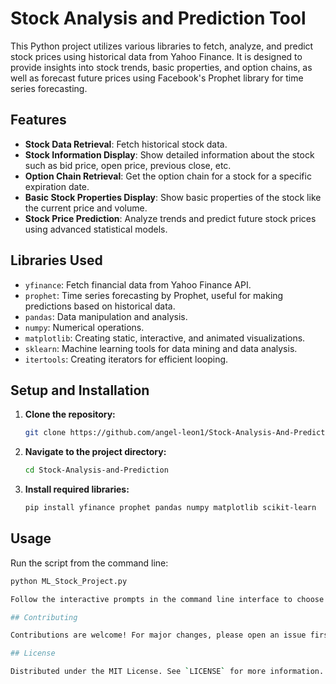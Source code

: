 # Stock Analysis and Prediction Tool

This Python project utilizes various libraries to fetch, analyze, and predict stock prices using historical data from Yahoo Finance. It is designed to provide insights into stock trends, basic properties, and option chains, as well as forecast future prices using Facebook's Prophet library for time series forecasting.

## Features

- **Stock Data Retrieval**: Fetch historical stock data.
- **Stock Information Display**: Show detailed information about the stock such as bid price, open price, previous close, etc.
- **Option Chain Retrieval**: Get the option chain for a stock for a specific expiration date.
- **Basic Stock Properties Display**: Show basic properties of the stock like the current price and volume.
- **Stock Price Prediction**: Analyze trends and predict future stock prices using advanced statistical models.

## Libraries Used

- `yfinance`: Fetch financial data from Yahoo Finance API.
- `prophet`: Time series forecasting by Prophet, useful for making predictions based on historical data.
- `pandas`: Data manipulation and analysis.
- `numpy`: Numerical operations.
- `matplotlib`: Creating static, interactive, and animated visualizations.
- `sklearn`: Machine learning tools for data mining and data analysis.
- `itertools`: Creating iterators for efficient looping.

## Setup and Installation

1. **Clone the repository:**
   ```bash 
   git clone https://github.com/angel-leon1/Stock-Analysis-And-Prediction.git

2. **Navigate to the project directory:**
   ```bash
   cd Stock-Analysis-and-Prediction

3. **Install required libraries:**
   ```bash
   pip install yfinance prophet pandas numpy matplotlib scikit-learn


## Usage
Run the script from the command line:
```bash
python ML_Stock_Project.py

Follow the interactive prompts in the command line interface to choose different options like viewing stock data, retrieving stock information, or predicting future prices.

## Contributing

Contributions are welcome! For major changes, please open an issue first to discuss what you would like to change.

## License

Distributed under the MIT License. See `LICENSE` for more information.
